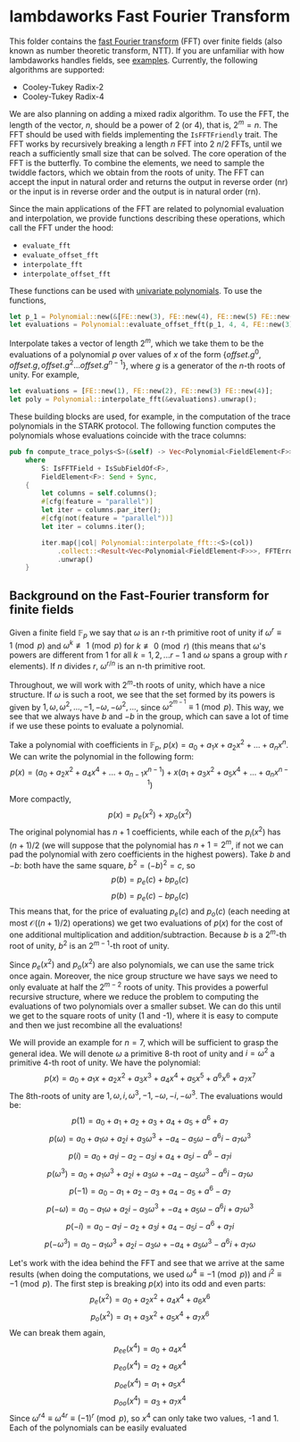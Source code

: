 # lambdaworks Fast Fourier Transform

This folder contains the [fast Fourier transform](https://en.wikipedia.org/wiki/Fast_Fourier_transform) (FFT) over finite fields (also known as number theoretic transform, NTT). If you are unfamiliar with how lambdaworks handles fields, see [examples](../../../../examples/README.md). Currently, the following algorithms are supported:
- Cooley-Tukey Radix-2
- Cooley-Tukey Radix-4

We are also planning on adding a mixed radix algorithm. To use the FFT, the length of the vector, $n$, should be a power of $2$ (or $4$), that is, $2^m = n$. The FFT should be used with fields implementing the `IsFFTFriendly` trait. The FFT works by recursively breaking a length $n$ FFT into $2$ $n/2$ FFTs, until we reach a sufficiently small size that can be solved. The core operation of the FFT is the butterfly. To combine the elements, we need to sample the twiddle factors, which we obtain from the roots of unity. The FFT can accept the input in natural order and returns the output in reverse order (nr) or the input is in reverse order and the output is in natural order (rn).

Since the main applications of the FFT are related to polynomial evaluation and interpolation, we provide functions describing these operations, which call the FFT under the hood:
- `evaluate_fft`
- `evaluate_offset_fft`
- `interpolate_fft`
- `interpolate_offset_fft`

These functions can be used with [univariate polynomials](./README.md). To use the functions,
```rust
let p_1 = Polynomial::new(&[FE::new(3), FE::new(4), FE::new(5) FE::new(6)]);
let evaluations = Polynomial::evaluate_offset_fft(p_1, 4, 4, FE::new(3))?;
```
Interpolate takes a vector of length $2^m$, which we take them to be the evaluations of a polynomial $p$ over values of $x$ of the form $\{ offset.g^0, offset.g, offset.g^2 \dots offset.g^{n - 1} \}$, where $g$ is a generator of the $n$-th roots of unity. For example,
```rust
let evaluations = [FE::new(1), FE::new(2), FE::new(3) FE::new(4)];
let poly = Polynomial::interpolate_fft(&evaluations).unwrap();
```

These building blocks are used, for example, in the computation of the trace polynomials in the STARK protocol. The following function computes the polynomials whose evaluations coincide with the trace columns:
```rust
pub fn compute_trace_polys<S>(&self) -> Vec<Polynomial<FieldElement<F>>>
    where
        S: IsFFTField + IsSubFieldOf<F>,
        FieldElement<F>: Send + Sync,
    {
        let columns = self.columns();
        #[cfg(feature = "parallel")]
        let iter = columns.par_iter();
        #[cfg(not(feature = "parallel"))]
        let iter = columns.iter();

        iter.map(|col| Polynomial::interpolate_fft::<S>(col))
            .collect::<Result<Vec<Polynomial<FieldElement<F>>>, FFTError>>()
            .unwrap()
    }
```

## Background on the Fast-Fourier transform for finite fields

Given a finite field $\mathbb{F}_p$ we say that $\omega$ is an r-th primitive root of unity if $\omega^r \equiv 1 \pmod{p}$ and $\omega^k \not \equiv 1 \pmod{p}$ for $k \not \equiv 0 \pmod{r}$ (this means that $\omega$'s powers are different from 1 for all $k = 1,2,... r - 1$ and $\omega$ spans a group with $r$ elements). If $n$ divides $r$, $\omega^{r/n}$ is an n-th primitive root.

Throughout, we will work with $2^m$-th roots of unity, which have a nice structure. If $\omega$ is such a root, we see that the set formed by its powers is given by $1, \omega, \omega^2, ... , - 1, - \omega , - \omega^2 , ...$, since $\omega^{2^{m - 1}} \equiv 1 \pmod{p}$. This way, we see that we always have $b$ and $-b$ in the group, which can save a lot of time if we use these points to evaluate a polynomial.

Take a polynomial with coefficients in $\mathbb{F}_p$, $p(x) = a_0 + a_1 x + a_2 x^2 + ... + a_n x^n$. We can write the polynomial in the following form:
$$p(x) = (a_0 + a_2 x^2 + a_4 x^4 + ... + a_{n - 1} x^{n - 1}) + x  (a_1 + a_3 x^2 + a_5 x^4 + ... + a_{n} x^{n - 1})$$
More compactly,
$$p(x) = p_e (x^2 ) + x p_o (x^2 )$$
The original polynomial has $n + 1$ coefficients, while each of the $p_i (x^2 )$ has $(n + 1)/2$ (we will suppose that the polynomial has $n + 1 = 2^m$, if not we can pad the polynomial with zero coefficients in the highest powers). Take $b$ and $-b$: both have the same square, $b^2 = ( - b )^2 = c$, so
$$p(b) = p_e (c) + b p_o (c)$$
$$p(b) = p_e (c) - b p_o (c)$$
This means that, for the price of evaluating $p_e (c)$ and $p_o (c)$ (each needing at most $\mathcal{O}((n + 1)/2)$ operations) we get two evaluations of $p(x)$ for the cost of one additional multiplication and addition/subtraction. Because $b$ is a $2^m$-th root of unity, $b^2$ is an $2^{m - 1}$-th root of unity. 

Since $p_e (x^2)$ and $p_o(x^2)$ are also polynomials, we can use the same trick once again. Moreover, the nice group structure we have says we need to only evaluate at half the $2^{m - 2}$ roots of unity. This provides a powerful recursive structure, where we reduce the problem to computing the evaluations of two polynomials over a smaller subset. We can do this until we get to the square roots of unity (1 and -1), where it is easy to compute and then we just recombine all the evaluations! 

We will provide an example for $n = 7$, which will be sufficient to grasp the general idea. We will denote $\omega$ a primitive 8-th root of unity and $i = \omega^2$ a primitive 4-th root of unity. We have the polynomial:
$$p(x) = a_0 + a_1 x + a_2 x^2 + a_3 x^3 + a_4 x^4 + a_5 x^5 + a^6 x^6 + a_7 x^7$$
The 8th-roots of unity are $1, \omega, i, \omega^3, -1, -\omega, -i, -\omega^3$. The evaluations would be:
$$p(1) = a_0 + a_1 + a_2 + a_3 + a_4 + a_5 + a^6 + a_7$$
$$p(\omega) = a_0 + a_1 \omega + a_2 i + a_3 \omega^3 + - a_4 - a_5 \omega - a^6 i - a_7 \omega^3$$
$$p(i) = a_0 + a_1 i - a_2 - a_3 i + a_4 + a_5 i - a^6 - a_7 i$$
$$p(\omega^3) = a_0 + a_1 \omega^3 + a_2 i + a_3 \omega + - a_4 - a_5 \omega^3 - a^6 i - a_7 \omega$$
$$p(- 1) = a_0 - a_1 + a_2 - a_3 + a_4 - a_5 + a^6 - a_7$$
$$p(- \omega) = a_0 - a_1 \omega + a_2 i - a_3 \omega^3 + - a_4 + a_5 \omega - a^6 i + a_7 \omega^3$$
$$p(-i) = a_0 - a_1 i - a_2 + a_3 i + a_4 - a_5 i - a^6 + a_7 i$$
$$p(- \omega^3) = a_0 - a_1 \omega^3 + a_2 i - a_3 \omega + - a_4 + a_5 \omega^3 - a^6 i + a_7 \omega$$

Let's work with the idea behind the FFT and see that we arrive at the same results (when doing the computations, we used $\omega^4 \equiv - 1 \pmod{p}$) and $i^2 \equiv -1 \pmod{p}$. The first step is breaking $p(x)$ into its odd and even parts:
$$p_e (x^2) = a_0 + a_2 x^2 + a_4 x^4 + a_6 x^6$$
$$p_o (x^2) = a_1 + a_3 x^2 + a_5 x^4 + a_7 x^6$$
We can break them again,
$$p_{ee} (x^4) = a_0 + a_4 x^4$$
$$p_{eo} (x^4) = a_2 + a_6 x^4$$
$$p_{oe} (x^4) = a_1 + a_5 x^4$$
$$p_{oo} (x^4) = a_3 + a_7 x^4$$
Since ${\omega^r}^4 \equiv {\omega^4}^r \equiv (-1)^r \pmod{p}$, so $x^4$ can only take two values, -1 and 1. Each of the polynomials can be easily evaluated
